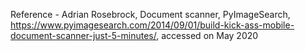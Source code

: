 Reference - Adrian Rosebrock, Document scanner, PyImageSearch, https://www.pyimagesearch.com/2014/09/01/build-kick-ass-mobile-document-scanner-just-5-minutes/, 
accessed on May 2020
